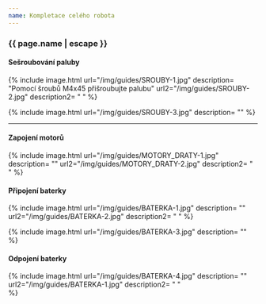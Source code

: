 ```yaml
---
name: Kompletace celého robota
---
```

### {{ page.name | escape }}

#### Sešroubování paluby
{% include image.html
    url="/img/guides/SROUBY-1.jpg"
    description=
        "Pomocí šroubů M4x45 přišroubujte palubu"
    url2="/img/guides/SROUBY-2.jpg"
    description2=
        " "
%}

{% include image.html
    url="/img/guides/SROUBY-3.jpg"
    description=
        ""
%}



---

#### Zapojení motorů

{% include image.html
    url="/img/guides/MOTORY_DRATY-1.jpg"
    description=
        ""
    url2="/img/guides/MOTORY_DRATY-2.jpg"
    description2=
        " "
%}


#### Připojení baterky

{% include image.html
    url="/img/guides/BATERKA-1.jpg"
    description=
        ""
    url2="/img/guides/BATERKA-2.jpg"
    description2=
        " "
%}

{% include image.html
    url="/img/guides/BATERKA-3.jpg"
    description=
        ""
%}


#### Odpojení baterky

{% include image.html
    url="/img/guides/BATERKA-4.jpg"
    description=
        ""
    url2="/img/guides/BATERKA-1.jpg"
    description2=
        " "        
%}